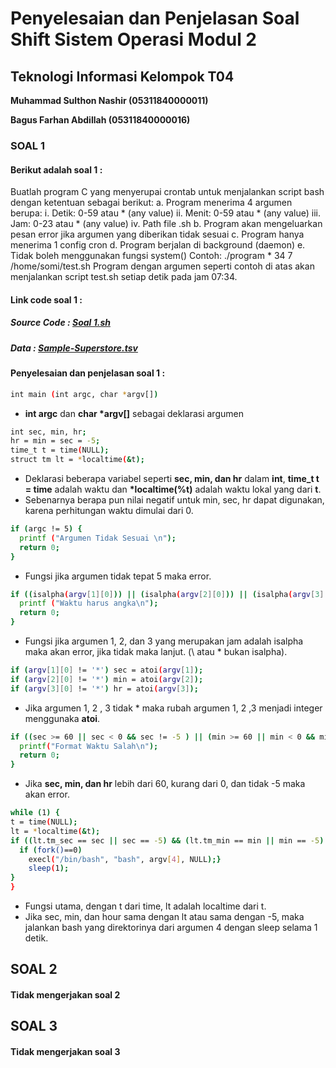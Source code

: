 # Penyelesaian dan Penjelasan Soal Shift Sistem Operasi Modul 2

## Teknologi Informasi Kelompok T04
__Muhammad Sulthon Nashir (05311840000011)__

__Bagus Farhan Abdillah (05311840000016)__

### SOAL 1

#### Berikut adalah soal 1 :

Buatlah program C yang menyerupai crontab untuk menjalankan script bash dengan
ketentuan sebagai berikut:
a. Program menerima 4 argumen berupa:
i. Detik: 0-59 atau * (any value)
ii. Menit: 0-59 atau * (any value)
iii. Jam: 0-23 atau * (any value)
iv. Path file .sh
b. Program akan mengeluarkan pesan error jika argumen yang diberikan tidak
sesuai
c. Program hanya menerima 1 config cron
d. Program berjalan di background (daemon)
e. Tidak boleh menggunakan fungsi system()
Contoh: ./program \* 34 7 /home/somi/test.sh
Program dengan argumen seperti contoh di atas akan menjalankan script test.sh setiap
detik pada jam 07:34.

#### Link code soal 1 :

##### Source Code : [Soal 1.sh](https://github.com/nashirat/SoalShiftSISOP20_modul1_T04/blob/master/soal1/soal1.sh)
##### Data : [Sample-Superstore.tsv](https://github.com/nashirat/SoalShiftSISOP20_modul1_T04/blob/master/soal1/Sample-Superstore.tsv)

#### Penyelesaian dan penjelasan soal 1 :
```bash
int main (int argc, char *argv[])
```
* __int argc__ dan __char *argv[]__ sebagai deklarasi argumen

```bash
int sec, min, hr;
hr = min = sec = -5;
time_t t = time(NULL);
struct tm lt = *localtime(&t);
```
* Deklarasi beberapa variabel seperti __sec, min, dan hr__ dalam __int__, __time_t t =  time__ adalah waktu dan __*localtime(%t)__ adalah waktu lokal yang dari __t__.
* Sebenarnya berapa pun nilai negatif untuk min, sec, hr dapat digunakan, karena perhitungan waktu dimulai dari 0.

```bash
if (argc != 5) {
  printf ("Argumen Tidak Sesuai \n");
  return 0;
}
```
* Fungsi jika argumen tidak tepat 5 maka error.

```bash
if ((isalpha(argv[1][0])) || (isalpha(argv[2][0])) || (isalpha(argv[3][0])) ) {
  printf ("Waktu harus angka\n");
  return 0;
}
```
* Fungsi jika argumen 1, 2, dan 3 yang merupakan jam adalah isalpha maka akan error, jika tidak maka lanjut. (\ atau * bukan isalpha).

```bash
if (argv[1][0] != '*') sec = atoi(argv[1]);
if (argv[2][0] != '*') min = atoi(argv[2]);
if (argv[3][0] != '*') hr = atoi(argv[3]);
```
* Jika argumen 1, 2 , 3 tidak * maka rubah argumen 1, 2 ,3 menjadi integer menggunaka __atoi__.

```bash
if ((sec >= 60 || sec < 0 && sec != -5 ) || (min >= 60 || min < 0 && min != -5) || (hr >= 25 || hr < 0 && hr != -5)) {
  printf("Format Waktu Salah\n");
  return 0;
}
```
* Jika __sec, min, dan hr__ lebih dari 60, kurang dari 0, dan tidak -5 maka akan error.

 ```bash
 while (1) {
 t = time(NULL);
 lt = *localtime(&t);
 if ((lt.tm_sec == sec || sec == -5) && (lt.tm_min == min || min == -5) && (lt.tm_hour == hr || hr == -5)) {
   if (fork()==0)
     execl("/bin/bash", "bash", argv[4], NULL);}
     sleep(1);
 }
 }
```
 * Fungsi utama, dengan t dari time, lt adalah localtime dari t.
 * Jika sec, min, dan hour sama dengan lt atau sama dengan -5, maka jalankan bash yang direktorinya dari argumen 4 dengan sleep selama 1 detik.
 ## SOAL 2

#### Tidak mengerjakan soal 2 ####

## SOAL 3

#### Tidak mengerjakan soal 3 ####
